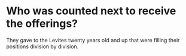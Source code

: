 # Who was counted next to receive the offerings?

They gave to the Levites twenty years old and up that were filling their positions division by division. 